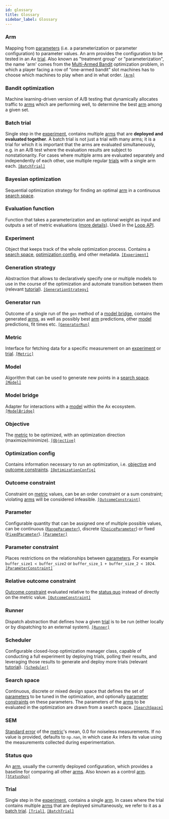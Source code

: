 ```yaml
---
id: glossary
title: Glossary
sidebar_label: Glossary
---
```

### Arm

Mapping from [parameters](glossary.md#parameter) (i.e. a parameterization or parameter configuration) to parameter values. An arm provides the configuration to be tested in an Ax [trial](glossary.md#trial). Also known as "treatment group" or "parameterization", the name 'arm' comes from the [Multi-Armed Bandit](https://en.wikipedia.org/wiki/Multi-armed_bandit) optimization problem, in which a player facing a row of “one-armed bandit” slot machines has to choose which machines to play when and in what order. [`[Arm]`](https://ax.readthedocs.io/en/latest/core.html#module-ax.core.arm)

### Bandit optimization

Machine learning-driven version of A/B testing that dynamically allocates traffic to [arms](glossary.md#arm) which are performing well, to determine the best [arm](glossary.md#arm) among a given set.

### Batch trial

Single step in the [experiment](glossary.md#experiment), contains multiple [arms](glossary.md#arm) that are **deployed and evaluated together**. A batch trial is not just a trial with many arms; it is a trial for which it is important that the arms are evaluated simultaneously, e.g. in an A/B test where the evaluation results are subject to nonstationarity. For cases where multiple arms are evaluated separately and independently of each other, use multiple regular [trials](glossary.md#trial) with a single arm each. [`[BatchTrial]`](https://ax.readthedocs.io/en/latest/core.html#module-ax.core.batch_trial)

### Bayesian optimization

Sequential optimization strategy for finding an optimal [arm](glossary.md#arm) in a continuous [search space](glossary.md#search-space).

### Evaluation function

Function that takes a parameterization and an optional weight as input and outputs a set of metric evaluations ([more details](/docs/trial-evaluation#evaluating-trial-parameters)). Used in the [Loop API](api.md).

### Experiment

Object that keeps track of the whole optimization process. Contains a [search space](glossary.md#search-space), [optimization config](glossary.md#optimization-config), and other metadata. [`[Experiment]`](https://ax.readthedocs.io/en/latest/core.html#module-ax.core.experiment)

### Generation strategy

Abstraction that allows to declaratively specify one or multiple models to use in the course of the optimization and automate transition between them (relevant [tutorial](/docs/tutorials/scheduler)). [`[GenerationStrategy]`](https://ax.readthedocs.io/en/latest/modelbridge.html#module-ax.modelbridge.generation_strategy)

### Generator run

Outcome of a single run of the `gen` method of a [model bridge](glossary.md#model-bridge), contains the generated [arms](glossary.md#arm), as well as possibly best [arm](glossary.md#arm) predictions, other [model](glossary.md#model) predictions, fit times etc. [`[GeneratorRun]`](https://ax.readthedocs.io/en/latest/core.html#module-ax.core.generator_run)

### Metric

Interface for fetching data for a specific measurement on an [experiment](glossary.md#experiment) or [trial](glossary.md#trial). [`[Metric]`](https://ax.readthedocs.io/en/latest/core.html#module-ax.core.metric)

### Model

Algorithm that can be used to generate new points in a [search space](glossary.md#search-space). [`[Model]`](https://ax.readthedocs.io/en/latest/models.html)

### Model bridge

Adapter for interactions with a [model](glossary.md#model) within the Ax ecosystem. [`[ModelBridge]`](https://ax.readthedocs.io/en/latest/modelbridge.html)

### Objective

The [metric](glossary.md#metric) to be optimized, with an optimization direction (maximize/minimize). [`[Objective]`](https://ax.readthedocs.io/en/latest/core.html#module-ax.core.objective)

### Optimization config

Contains information necessary to run an optimization, i.e. [objective](glossary.md#objective) and [outcome constraints](/docs/glossary#outcome-constraint). [`[OptimizationConfig]`](https://ax.readthedocs.io/en/latest/core.html#module-ax.core.optimization_config)

### Outcome constraint

Constraint on [metric](glossary.md#metric) values, can be an order constraint or a sum constraint; violating [arms](glossary.md#arm) will be considered infeasible. [`[OutcomeConstraint]`](https://ax.readthedocs.io/en/latest/core.html#module-ax.core.outcome_constraint)

### Parameter

Configurable quantity that can be assigned one of multiple possible values, can be continuous ([`RangeParameter`](https://ax.readthedocs.io/en/latest/core.html#ax.core.parameter.RangeParameter)), discrete ([`ChoiceParameter`](https://ax.readthedocs.io/en/latest/core.html#ax.core.parameter.ChoiceParameter)) or fixed ([`FixedParameter`](https://ax.readthedocs.io/en/latest/core.html#ax.core.parameter.FixedParameter)). [`[Parameter]`](https://ax.readthedocs.io/en/latest/core.html#module-ax.core.parameter)

### Parameter constraint

Places restrictions on the relationships between [parameters](glossary.md#parameter).  For example `buffer_size1 < buffer_size2` or `buffer_size_1 + buffer_size_2 < 1024`. [`[ParameterConstraint]`](https://ax.readthedocs.io/en/latest/core.html#module-ax.core.parameter_constraint)

### Relative outcome constraint

[Outcome constraint](glossary.md#outcome-constraint) evaluated relative to the [status quo](glossary.md#status-quo) instead of directly on the metric value. [`[OutcomeConstraint]`](https://ax.readthedocs.io/en/latest/core.html#module-ax.core.outcome_constraint)

### Runner

Dispatch abstraction that defines how a given [trial](glossary.md#trial) is to be run (either locally or by dispatching to an external system). [`[Runner]`](https://ax.readthedocs.io/en/latest/core.html#module-ax.core.runner)

### Scheduler

Configurable closed-loop optimization manager class, capable of conducting a full experiment by deploying trials, polling their results, and leveraging those results to generate and deploy more
trials (relevant [tutorial](/docs/tutorials/scheduler)). [`[Scheduler]`](https://ax.readthedocs.io/en/latest/service.html#module-ax.service.scheduler)

### Search space

Continuous, discrete or mixed design space that defines the set of [parameters](glossary.md#parameter) to be tuned in the optimization, and optionally [parameter constraints](glossary.md#parameter-constraint) on these parameters. The parameters of the [arms](glossary.md#arm) to be evaluated in the optimization are drawn from a search space. [`[SearchSpace]`](https://ax.readthedocs.io/en/latest/core.html#module-ax.core.search_space)

### SEM

[Standard error](https://en.wikipedia.org/wiki/Standard_error) of the [metric](glossary.md#metric)'s mean, 0.0 for noiseless measurements. If no value is provided, defaults to `np.nan`, in which case Ax infers its value using the measurements collected during experimentation.

### Status quo

An [arm](glossary.md#arm), usually the currently deployed configuration, which provides a baseline for comparing all other [arms](glossary.md#arm). Also known as a control [arm](glossary.md#arm). [`[StatusQuo]`](https://ax.readthedocs.io/en/latest/core.html#ax.core.experiment.Experiment.status_quo)

### Trial

Single step in the [experiment](glossary.md#experiment), contains a single [arm](glossary.md#arm). In cases where the trial contains multiple [arms](glossary.md#arm) that are deployed simultaneously, we refer to it as a [batch trial](glossary.md#batch-trial). [`[Trial]`](https://ax.readthedocs.io/en/latest/core.html#module-ax.core.trial), [`[BatchTrial]`](https://ax.readthedocs.io/en/latest/core.html#module-ax.core.batch_trial)
